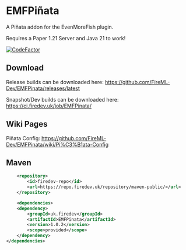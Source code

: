 # EMFPiñata

A Piñata addon for the EvenMoreFish plugin.

Requires a Paper 1.21 Server and Java 21 to work!

[![CodeFactor](https://www.codefactor.io/repository/github/fireml-dev/emfpinata/badge)](https://www.codefactor.io/repository/github/fireml-dev/emfpinata)

## Download

Release builds can be downloaded here: https://github.com/FireML-Dev/EMFPinata/releases/latest

Snapshot/Dev builds can be downloaded here: https://ci.firedev.uk/job/EMFPinata/

## Wiki Pages

Piñata Config: https://github.com/FireML-Dev/EMFPinata/wiki/Pi%C3%B1ata-Config

## Maven

```xml
    <repository>
        <id>firedev-repo</id>
        <url>https://repo.firedev.uk/repository/maven-public/</url>
    </repository>
```
```xml
    <dependencies>
    <dependency>
        <groupId>uk.firedev</groupId>
        <artifactId>EMFPinata</artifactId>
        <version>1.0.2</version>
        <scope>provided</scope>
    </dependency>
</dependencies>
```
